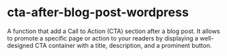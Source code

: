 # cta-after-blog-post-wordpress
A function that add a Call to Action (CTA) section after a blog post. It allows to promote a specific page or action to your readers by displaying a well-designed CTA container with a title, description, and a prominent button.
